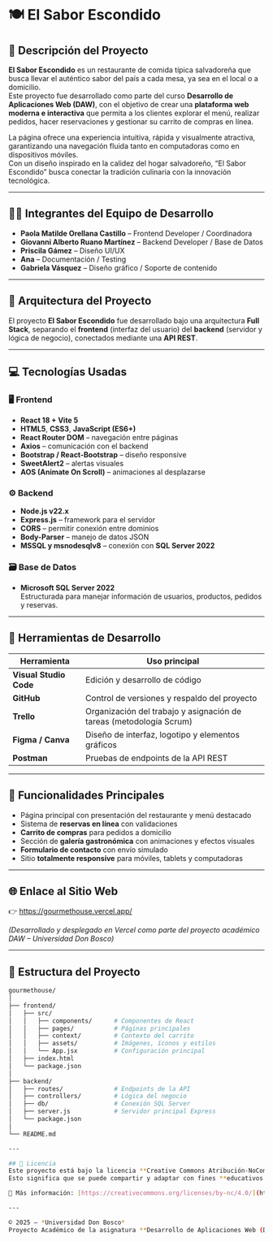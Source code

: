 # 🍽️ El Sabor Escondido

## 📖 Descripción del Proyecto
**El Sabor Escondido** es un restaurante de comida típica salvadoreña que busca llevar el auténtico sabor del país a cada mesa, ya sea en el local o a domicilio.  
Este proyecto fue desarrollado como parte del curso **Desarrollo de Aplicaciones Web (DAW)**, con el objetivo de crear una **plataforma web moderna e interactiva** que permita a los clientes explorar el menú, realizar pedidos, hacer reservaciones y gestionar su carrito de compras en línea.

La página ofrece una experiencia intuitiva, rápida y visualmente atractiva, garantizando una navegación fluida tanto en computadoras como en dispositivos móviles.  
Con un diseño inspirado en la calidez del hogar salvadoreño, “El Sabor Escondido” busca conectar la tradición culinaria con la innovación tecnológica.

---

## 👩‍💻 Integrantes del Equipo de Desarrollo
- **Paola Matilde Orellana Castillo** – Frontend Developer / Coordinadora  
- **Giovanni Alberto Ruano Martínez** – Backend Developer / Base de Datos  
- **Priscila Gámez** – Diseño UI/UX  
- **Ana** – Documentación / Testing  
- **Gabriela Vásquez** – Diseño gráfico / Soporte de contenido  

---

## 🧱 Arquitectura del Proyecto
El proyecto **El Sabor Escondido** fue desarrollado bajo una arquitectura **Full Stack**, separando el **frontend** (interfaz del usuario) del **backend** (servidor y lógica de negocio), conectados mediante una **API REST**.

---

## 💻 Tecnologías Usadas

### 🖥️ Frontend
- **React 18 + Vite 5**  
- **HTML5**, **CSS3**, **JavaScript (ES6+)**
- **React Router DOM** – navegación entre páginas  
- **Axios** – comunicación con el backend  
- **Bootstrap / React-Bootstrap** – diseño responsive  
- **SweetAlert2** – alertas visuales  
- **AOS (Animate On Scroll)** – animaciones al desplazarse  

### ⚙️ Backend
- **Node.js v22.x**  
- **Express.js** – framework para el servidor  
- **CORS** – permitir conexión entre dominios  
- **Body-Parser** – manejo de datos JSON  
- **MSSQL y msnodesqlv8** – conexión con **SQL Server 2022**

### 🗃️ Base de Datos
- **Microsoft SQL Server 2022**  
Estructurada para manejar información de usuarios, productos, pedidos y reservas.

---

## 🧰 Herramientas de Desarrollo

| Herramienta | Uso principal |
|--------------|----------------|
| **Visual Studio Code** | Edición y desarrollo de código |
| **GitHub** | Control de versiones y respaldo del proyecto |
| **Trello** | Organización del trabajo y asignación de tareas (metodología Scrum) |
| **Figma / Canva** | Diseño de interfaz, logotipo y elementos gráficos |
| **Postman** | Pruebas de endpoints de la API REST |

---

## 🚀 Funcionalidades Principales
- Página principal con presentación del restaurante y menú destacado  
- Sistema de **reservas en línea** con validaciones  
- **Carrito de compras** para pedidos a domicilio  
- Sección de **galería gastronómica** con animaciones y efectos visuales  
- **Formulario de contacto** con envío simulado  
- Sitio **totalmente responsive** para móviles, tablets y computadoras  

---

## 🌐 Enlace al Sitio Web
👉 https://gourmethouse.vercel.app/

*(Desarrollado y desplegado en Vercel como parte del proyecto académico DAW – Universidad Don Bosco)*

---

## 🧩 Estructura del Proyecto

```bash
gourmethouse/
│
├── frontend/
│   ├── src/
│   │   ├── components/      # Componentes de React
│   │   ├── pages/           # Páginas principales
│   │   ├── context/         # Contexto del carrito
│   │   ├── assets/          # Imágenes, íconos y estilos
│   │   └── App.jsx          # Configuración principal
│   ├── index.html
│   └── package.json
│
├── backend/
│   ├── routes/              # Endpoints de la API
│   ├── controllers/         # Lógica del negocio
│   ├── db/                  # Conexión SQL Server
│   ├── server.js            # Servidor principal Express
│   └── package.json
│
└── README.md

---

## 🪪 Licencia
Este proyecto está bajo la licencia **Creative Commons Atribución-NoComercial 4.0 Internacional (CC BY-NC 4.0)**.  
Esto significa que se puede compartir y adaptar con fines **educativos o personales**, siempre que se dé crédito a los autores originales y **no se utilice con fines comerciales**.

🔗 Más información: [https://creativecommons.org/licenses/by-nc/4.0/](https://creativecommons.org/licenses/by-nc/4.0/)

---

© 2025 – *Universidad Don Bosco*  
Proyecto Académico de la asignatura **Desarrollo de Aplicaciones Web (DAW)**

